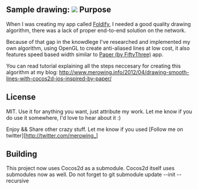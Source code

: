 Sample drawing:
![](https://github.com/krzysztofzablocki/smooth-drawing/raw/master/Example.png)
Purpose
--------------

When I was creating my app called [Foldify](http://foldifyapp.com), I needed a good quality drawing algorithm, there was a lack of proper end-to-end solution on the network.

Because of that gap in the knowdlege I've researched and implemented my own algorithm, using OpenGL to create anti-aliased lines at low cost, it also features speed based width similar to [Paper (by FiftyThree)](https://www.fiftythree.com/paper) app.

You can read tutorial explaining all the steps neccesary for creating this algorithm at my blog: http://www.merowing.info/2012/04/drawing-smooth-lines-with-cocos2d-ios-inspired-by-paper/

License
------------------
MIT. Use it for anything you want, just attribute my work. 
Let me know if you do use it somewhere, I'd love to hear about it :)

Enjoy && Share other crazy stuff. Let me know if you used
[Follow me on twitter][http://twitter.com/merowing_]

Building
------------------

This project now uses Cocos2d as a submodule. Cocos2d itself uses submodules now as well. Do not forget to git submodule update --init --recursive
